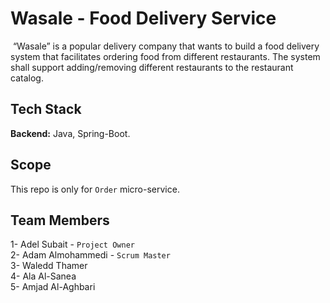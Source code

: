 
# Wasale - ‭Food Delivery Service‬

‭ “Wasale” is a popular delivery company that wants to build a food delivery system that facilitates‬
‭ordering food from different restaurants. The system shall support adding/removing different‬
‭restaurants to the restaurant catalog.‬



## Tech Stack

**Backend:** Java, Spring-Boot.


## Scope

This repo is only for `Order` micro-service.
## Team Members

1- Adel Subait - `Project Owner` \
2- Adam Almohammedi - `Scrum Master` \
3- Waledd Thamer \
4- Ala Al-Sanea \
5- Amjad Al-Aghbari 
